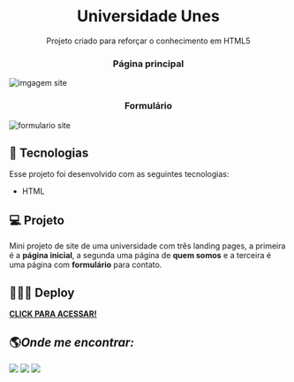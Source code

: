 <h1 align="center"> Universidade Unes  </h1>

<p align="center">
Projeto criado para reforçar o conhecimento em HTML5
</p>

<h3 align="center"> <b>Página principal</b></h3>
<img src="./imagens/site-img.png" alt="imgagem site">

<h3 align="center"> <b>Formulário</b></h3>
<img src="./imagens/form-img.png" alt="formulario site">

## 🚀 Tecnologias

Esse projeto foi desenvolvido com as seguintes tecnologias:

- HTML

## 💻 Projeto

Mini projeto de site de uma universidade com três landing pages, a primeira é a <b>página inicial</b>, a segunda uma página de <b>quem somos</b> e a terceira é uma página com <b>formulário</b> para contato.


## 👨🏻‍💻 Deploy

<a target="_blank" href="https://unes-universidade-kauamath.netlify.app/"><b>CLICK PARA ACESSAR!</b></a>

## 🌎<i>Onde me encontrar:</i> <br>

<div style="display: inline_block">
  <a href="https://www.linkedin.com/in/kauã-medeiros-493403228/" target="_blank"><img src="https://img.shields.io/badge/-LinkedIn-%230077B5?style=for-the-badge&logo=linkedin&logoColor=white"></a>
  <a href = "mailto:contato.kauamedeiros@gmail.com" target="_blank"><img src="https://img.shields.io/badge/-Gmail-%23333?style=for-the-badge&logo=gmail&logoColor=white" target="_blank"></a> 
  <a href="https://www.instagram.com/k.matheus/" target="_blank"><img src="https://user-images.githubusercontent.com/75697499/179569889-2a993690-1c1d-4c3c-a89e-775aee94a742.svg"></a>
</div>
